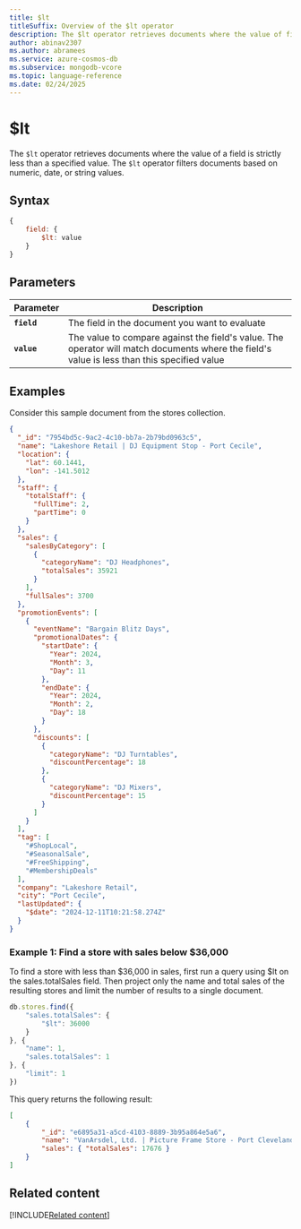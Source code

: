 ```yaml
---
title: $lt
titleSuffix: Overview of the $lt operator
description: The $lt operator retrieves documents where the value of field is less than a specified value
author: abinav2307
ms.author: abramees
ms.service: azure-cosmos-db
ms.subservice: mongodb-vcore
ms.topic: language-reference
ms.date: 02/24/2025
---
```


# $lt

The `$lt` operator retrieves documents where the value of a field is strictly less than a specified value. The `$lt` operator filters documents based on numeric, date, or string values.

## Syntax

```javascript
{
    field: {
        $lt: value
    }
}
```

## Parameters

| Parameter | Description |
| --- | --- |
| **`field`** | The field in the document you want to evaluate|
| **`value`** | The value to compare against the field's value. The operator will match documents where the field's value is less than this specified value|

## Examples

Consider this sample document from the stores collection.

```json
{
  "_id": "7954bd5c-9ac2-4c10-bb7a-2b79bd0963c5",
  "name": "Lakeshore Retail | DJ Equipment Stop - Port Cecile",
  "location": {
    "lat": 60.1441,
    "lon": -141.5012
  },
  "staff": {
    "totalStaff": {
      "fullTime": 2,
      "partTime": 0
    }
  },
  "sales": {
    "salesByCategory": [
      {
        "categoryName": "DJ Headphones",
        "totalSales": 35921
      }
    ],
    "fullSales": 3700
  },
  "promotionEvents": [
    {
      "eventName": "Bargain Blitz Days",
      "promotionalDates": {
        "startDate": {
          "Year": 2024,
          "Month": 3,
          "Day": 11
        },
        "endDate": {
          "Year": 2024,
          "Month": 2,
          "Day": 18
        }
      },
      "discounts": [
        {
          "categoryName": "DJ Turntables",
          "discountPercentage": 18
        },
        {
          "categoryName": "DJ Mixers",
          "discountPercentage": 15
        }
      ]
    }
  ],
  "tag": [
    "#ShopLocal",
    "#SeasonalSale",
    "#FreeShipping",
    "#MembershipDeals"
  ],
  "company": "Lakeshore Retail",
  "city": "Port Cecile",
  "lastUpdated": {
    "$date": "2024-12-11T10:21:58.274Z"
  }
}
```

### Example 1: Find a store with sales below $36,000

To find a store with less than $36,000 in sales, first run a query using $lt on the sales.totalSales field. Then project only the name and total sales of the resulting stores and limit the number of results to a single document.

```javascript
db.stores.find({
    "sales.totalSales": {
        "$lt": 36000
    }
}, {
    "name": 1,
    "sales.totalSales": 1
}, {
    "limit": 1
})
```

This query returns the following result:

```json
[
    {
        "_id": "e6895a31-a5cd-4103-8889-3b95a864e5a6",
        "name": "VanArsdel, Ltd. | Picture Frame Store - Port Clevelandton",
        "sales": { "totalSales": 17676 }
    }
]
```

## Related content

[!INCLUDE[Related content](../includes/related-content.md)]
